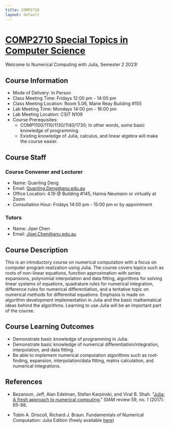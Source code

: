 ```yaml
---
title: COMP2710
layout: default
---
```


# [COMP2710 Special Topics in Computer Science](https://programsandcourses.anu.edu.au/2023/course/comp2710) 

Welcome to Numerical Computing with Julia, Semester 2 2023!

## Course Information

- Mode of Delivery: In Person
- Class Meeting Time: Fridays 12:00 pm - 14:00 pm
- Class Meeting Location: Room 5.06, Marie Reay Building #155
- Lab Meeting Time: Mondays 14:00 pm - 16:00 pm
- Lab Meeting Location: CSIT N109
- Course Prerequisites:
  - COMP1100/1110/1130/1140/1730; In other words, some basic knowledge of programming.
  - Existing knowledge of Julia, calculus, and linear algebra will make the course easier.

## Course Staff

### Course Convener and Lecturer

- Name: Quanling Deng
- Email: Quanling.Deng@anu.edu.au
- Office Location: 4.19 @ Building #145, Hanna Neumann or virtually at Zoom
- Consultation Hour: Fridays 14:00 pm - 15:00 pm or by appointment

### Tutors

- Name: Jipei Chen
- Email: Jipei.Chen@anu.edu.au

## Course Description

This is an introductory course on numerical computation with a focus on computer program realization using Julia. The course covers topics such as roots of non-linear equations, function approximation with series expansions, polynomial interpolation and data fitting, algorithms for solving linear systems of equations, quadrature rules for numerical integration, difference rules for numerical differentiation, and a tentative topic on numerical methods for differential equations. Emphasis is made on algorithm development implementation in Julia and the basic mathematical ideas behind the algorithms. Learning to use Julia will be an important part of the course.

## Course Learning Outcomes

- Demonstrate basic knowledge of programming in Julia.
- Demonstrate basic knowledge of numerical differentiation/integration, interpolation, and data fitting.
- Be able to implement numerical computation algorithms such as root-finding, expansion, interpolation/data fitting, matrix calculation, and numerical integrations.

## References

- Bezanson, Jeff, Alan Edelman, Stefan Karpinski, and Viral B. Shah. "[Julia: A fresh approach to numerical computing](https://julialang.org/assets/research/julia-fresh-approach-BEKS.pdf)." SIAM review 59, no. 1 (2017): 65-98. 

- Tobin A. Driscoll, Richard J. Braun. Fundamentals of Numerical Computation: Julia Edition (freely available [here](https://tobydriscoll.net/fnc-julia/frontmatter.html))

